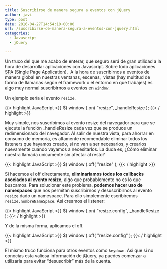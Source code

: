```yaml
---
title: Suscribirse de manera segura a eventos con jQuery
author: javi
type: post
date: 2016-04-27T14:54:10+00:00
url: /suscribirse-de-manera-segura-a-eventos-con-jquery.html
categories:
  - Javascript
  - jQuery

---
```

Un truco del que me acabo de enterar, que seguro será de gran utilidad a la hora de desarrollar aplicaciones con Javascript. Sobre todo aplicaciones [SPA][1] (Single Page Application).  A la hora de suscribirnos a eventos de manera global en nuestras ventanas, escenas,  vistas (hay multitud de forma de llamarlas según el framework o el entorno en que trabajes) es algo muy normal suscribirnos a eventos en `window`.

Un ejemplo sería el evento `resize`.

{{< highlight JavaScript >}}
$( window ).on( "resize", _handleResize );
{{< / highlight >}}

Muy simple, nos suscribimos al evento resize del navegador para que se ejecute la función _handleResize cada vez que se produce un redimensionado del navegador. Al salir de nuestra vista, para ahorrar en consumo de memoria, es altamente recomendable eliminar todos los listeners que hayamos creado, si no van a ser necesarios, y crearlos nuevamente cuando vayamos a necesitarlos. La duda es, ¿Cómo eliminar nuestra llamada unicamente sin afectar al resto?

{{< highlight JavaScript >}}
$( window ).off( "resize" );
{{< / highlight >}}

Si hacemos el off directamente, **eliminaríamos todos los callbacks asociados al evento resize,** algo que probablemente no es lo que buscamos. Para solucionar este problema, **podemos hacer uso de namespaces** que nos permitan suscribirnos y desuscribirnos al evento `resize` dado un namespace. Para ello simplemente escribiremos `resize.nombreNameSpace`. Así creamos el listener:

{{< highlight JavaScript >}}
$( window ).on( "resize.config", _handleResize );
{{< / highlight >}}

Y de la misma forma, aplicamos el off.

{{< highlight JavaScript >}}
$( window ).off( "resize.config" );
{{< / highlight >}}

El mismo truco funciona para otros eventos como `keydown`. Asi que si no conocías esta valiosa información de jQuery, ya puedes comenzar a utilizarla para evitar &#8220;desuscribir&#8221; más de la cuenta.

 [1]: https://es.wikipedia.org/wiki/Single-page_application
